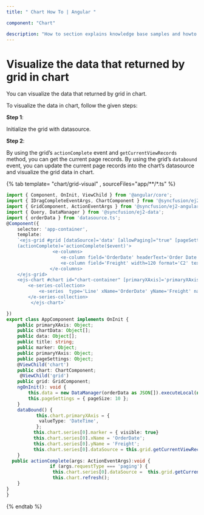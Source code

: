 ```yaml
---
title: " Chart How To | Angular "

component: "Chart"

description: "How to section explains knowledge base samples and howto access different types properties and events of the chart."
---
```


# Visualize the data that returned by grid in chart

You can visualize the data that returned by grid in chart.

To visualize the data in chart, follow the given steps:

**Step 1**:

Initialize the grid with datasource.

**Step 2**:

By using the grid’s `actionComplete` event and `getCurrentViewRecords` method, you can get the current page records.
By using the grid’s `databound` event, you can update the current page records into the chart’s datasource and visualize the grid data in chart.

{% tab template= "chart/grid-visual" , sourceFiles="app/**/*.ts" %}

```typescript
import { Component, OnInit, ViewChild } from '@angular/core';
import { IDragCompleteEventArgs, ChartComponent } from '@syncfusion/ej2-angular-charts';
import { GridComponent, ActionEventArgs } from '@syncfusion/ej2-angular-grids';
import { Query, DataManager } from '@syncfusion/ej2-data';
import { orderData } from 'datasource.ts';
@Component({
    selector: 'app-container',
    template:
    `<ejs-grid #grid [dataSource]='data' [allowPaging]="true" [pageSettings]='pageSettings' (dataBound)='dataBound()'
    (actionComplete)='actionComplete($event)'>
                 <e-columns>
                    <e-column field='OrderDate' headerText='Order Date' width=130 format='yMd' textAlign='right'></e-column>
                    <e-column field='Freight' width=120 format='C2' textAlign='right'></e-column>
                </e-columns>
    </ejs-grid>
    <ejs-chart #chart id="chart-container" [primaryXAxis]='primaryXAxis'[primaryYAxis]='primaryYAxis' [title]='title'>
        <e-series-collection>
            <e-series  type='Line' xName='OrderDate' yName='Freight' name='dataview' [marker]='marker'></e-series>>
        </e-series-collection>
         </ejs-chart>`

})
export class AppComponent implements OnInit {
    public primaryXAxis: Object;
    public chartData: Object[];
    public data: Object[];
    public title: string;
    public marker: Object;
    public primaryYAxis: Object;
    public pageSettings: Object;
    @ViewChild('chart')
    public chart: ChartComponent;
     @ViewChild('grid')
    public grid: GridComponent;
    ngOnInit(): void {
        this.data = new DataManager(orderData as JSON[]).executeLocal(new Query().take(100));
        this.pageSettings = { pageSize: 10 };
    }
    dataBound() {
           this.chart.primaryXAxis = {
            valueType: 'DateTime',
           };
          this.chart.series[0].marker = { visible: true}
          this.chart.series[0].xName = 'OrderDate';
          this.chart.series[0].yName = 'Freight';
          this.chart.series[0].dataSource = this.grid.getCurrentViewRecords();
    }
  public actionComplete(args: ActionEventArgs):void {
                if (args.requestType === 'paging') {
                 this.chart.series[0].dataSource =  this.grid.getCurrentViewRecords();
                 this.chart.refresh();
    }
}
}
```

{% endtab %}